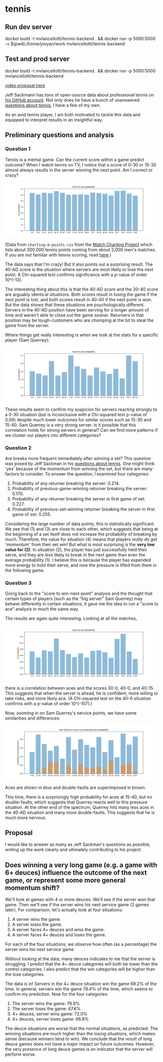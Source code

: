 # tennis

## Run dev server

  docker build -t mvlancellotti/tennis-backend . && docker run -p 5000:5000 -v $(pwd):/home/jovyan/work mvlancellotti/tennis-backend

## Test and prod server

  docker build -t mvlancellotti/tennis-backend . &&
  docker run -p 5000:5000 mvlancellotti/tennis-backend




[video proposal here](https://www.youtube.com/embed/c3c2JLGioNc)

Jeff Sackmann has tons of open-source data about professional tennis on [his GitHub account](https://github.com/JeffSackmann).  Not only does he have a bunch of unanswered [questions about tennis](https://github.com/JeffSackmann/tennis_Research_Notes), I have a few of my own.

As an avid tennis player, I am both motivated to tackle this data and equipped to interpret results in an insightful way.

## Preliminary questions and analysis

### Question 1

Tennis is a mental game.  Can the current score within a game predict outcome?  When I watch tennis on TV, I notice that a score of 0-30 or 15-30 almost always results in the server winning the next point.  Am I correct or crazy?

![](images/score-to-win.png)

(Data from `charting-m-points.csv` from the [Match Charting Project](https://github.com/JeffSackmann/tennis_MatchChartingProject) which lists about 300,000 tennis points coming from about 2,000 men's matches.  If you are not familiar with tennis scoring, read [here](https://github.com/MareoRaft/appendix.md).)

The data says that I'm crazy!  But it also points out a surprising result.  The 40-AD score is the situation where servers are most likely to lose the next point.  A Chi-squared test confirms significance with a p-value of order 10^(-13).

The interesting thing about this is that the 40-AD score and the 30-40 score are arguably identical situations.  Both scores result in losing the game if the next point is lost, and both scores result in 40-40 if the next point is won.  But the data shows that these situations are psychologically different.  Servers in the 40-AD position have been serving for a longer amount of time and weren't able to close out the game sooner.  Returners in that position may be tough-customers who are chomping at the bit to steal the game from the server.

Where things get really interesting is when we look at the stats for a specific player (Sam Querrey):

![](images/score-to-win-querrey-anderson.png)

These results seem to confirm my suspicion for servers reacting strongly to a 0-30 situation (but is inconclusive with a Chi-squared test p-value of 0.09) despite much lower outcomes for similar scores such as 15-30 and 15-40.  Sam Querrey is a very strong server.  Is it possible that this correlation holds for strong servers in general?  Can we find more patterns if we cluster our players into different categories?

### Question 2

Are breaks more frequent immediately after winning a set?  This question was posed by Jeff Sackman in his [questions about tennis](https://github.com/JeffSackmann/tennis_Research_Notes).  One might think 'yes' because of the momentum from winning the set, but there are many factors to consider.  To answer the question, I examined four categories:

  1. Probability of any returner breaking the server: 0.214.
  2. Probability of previous-game-winning returner breaking the server: 0.170.
  3. Probability of any returner breaking the server in first game of set: 0.227.
  4. Probability of previous-set-winning returner breaking the server in first game of set: 0.255.

Considering the large number of data points, this is statistically significant.  We see that (1) and (3) are close to each other, which suggests that being at the beginning of a set itself does not increase the probability of breaking by much.  Therefore, the value for situation (4) means that players *really do get 'momentum'* from their set win!  But what is most surprising is the **very low value for (2)**.  In situation (2), the player has just successfully held their serve, and they are *less* likely to break in the next game than even the average probability (1).  I believe this is because the player has expended more energy to hold their serve, and now the pressure is lifted from them in the following game.

### Question 3

Going back to the "score to win-next-point" analysis and the thought that certain types of players (such as the "big server" Sam Querrey) may behave differently in certain situations, it gave me the idea to run a "score to ace" analysis in much the same way.

The results are again quite interesting.  Looking at all the matches,

![](images/score-to-ace.png)

there is a correlation between aces and the scores 30-0, 40-0, and 40-15.  This suggests that when the server is ahead, he is confident, more willing to take risks, and more likely ace.  (A Chi-squared test on the 40-0 situation confirms with a p-value of order 10^(-107).)

Now, zooming in on Sam Querrey's service points, we have some similarities and differences:

![](images/score-to-ace-double-querrey.png)

Aces are shown in blue and double-faults are superimposed in brown.

This time, there is a surprisingly high probability for aces at 15-40, but no double-faults, which suggests that Querrey reacts well to this pressure situation.  At the other end of the spectrum, Querrey hits many less aces in the 40-AD situation and many more double-faults.  This suggests that he is much more nervous.

## Proposal

I would like to answer as many as Jeff Sackman's questions as possible, writing up the work clearly and ultimately contributing to his project.

## Does winning a very long game (e.g. a game with 6+ deuces) influence the outcome of the next game, or represent some more general momentum shift?

We'll look at games with 4 or more deuces.  We'll see if the server won that game.  Then we'll see if the server wins his next service game (2 games later).  For comparison, let's actually look at four situations:

  1. A server wins the game.
  2. A server loses the game.
  3. A server faces 4+ deuces and wins the game.
  4. A server faces 4+ deuces and loses the game.

For each of the four situations, we observe how often (as a percentage) the server wins his next service game.

Without looking at the data, many deuces indicates to me that the server is struggling.  I predict that the 4+ deuce categories will both be lower than the control categories.  I also predict that the win categories will be higher than the lose categories.

The data is in!  Servers in the 4+ deuce situation win the game 69.2% of the time.  In general, servers win the game 78.4% of the time, which seems to confirm my prediction.  Now for the four categories:

  1. The server wins the game: 76.9%
  2. The server loses the game: 67.6%
  3. 4+ deuces, server wins game: 72.0%
  4. 4+ deuces, server loses game: 66.8%

The deuce situations are worse that the normal situations, as predicted.  The winning situations are much higher than the losing situations, which makes sense (because winners tend to win).  We conclude that the *result* of long deuce games does *not* have a major impact on future outcomes.  However, the very *presence* of long deuce games is an indicator that the server will perform worse.

